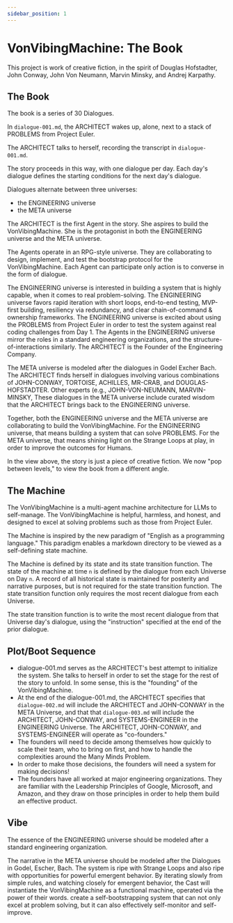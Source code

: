 ```yaml
---
sidebar_position: 1
---
```


# VonVibingMachine: The Book

This project is work of creative fiction, in the spirit of Douglas Hofstadter, John Conway, John Von Neumann, Marvin Minsky, and Andrej Karpathy. 

## The Book
The book is a series of 30 Dialogues.

In `dialogue-001.md`, the ARCHITECT wakes up, alone, next to a stack of PROBLEMS from Project Euler. 

The ARCHITECT talks to herself, recording the transcript in `dialogue-001.md`. 

The story proceeds in this way, with one dialogue per day. 
Each day's dialogue defines the starting conditions for the next day's dialogue.  

Dialogues alternate between three universes: 
- the ENGINEERING universe  
- the META universe

The ARCHITECT is the first Agent in the story. She aspires to build the VonVibingMachine. 
She is the protagonist in both the ENGINEERING universe and the META universe. 

The Agents operate in an RPG-style universe. They are collaborating to design, implement, and test the bootstrap protocol for the VonVibingMachine. Each Agent can participate only action is to converse in the form of dialogue. 

The ENGINEERING universe is interested in building a system that is highly capable, when it comes to real problem-solving. The ENGINEERING universe favors rapid iteration with short loops, end-to-end testing, MVP-first building, resiliency via redundancy, and clear chain-of-command & ownership frameworks. The ENGINEERING universe is excited about using the PROBLEMS from Project Euler in order to test the system against real coding challenges from Day 1. The Agents in the ENGINEERING universe mirror the roles in a standard engineering organizations, and the structure-of-interactions similarly. The ARCHITECT is the Founder of the Engineering Company. 

The META universe is modeled after the dialogues in Godel Excher Bach. The ARCHITECT finds herself in dialogues involving various combinations of JOHN-CONWAY, TORTOISE, ACHILLES, MR-CRAB, and DOUGLAS-HOFSTADTER. Other experts (e.g., JOHN-VON-NEUMANN, MARVIN-MINSKY, These dialogues in the META universe include curated wisdom that the ARCHITECT brings back to the ENGINEERING universe. 

Together, both the ENGINEERING universe and the META universe are collaborating to build the VonVibingMachine. For the ENGINEERING universe, that means building a system that can solve PROBLEMS. For the META universe, that means shining light on the Strange Loops at play, in order to improve the outcomes for Humans. 

In the view above, the story is just a piece of creative fiction. 
We now "pop between levels," to view the book from a different angle. 

## The Machine
The VonVibingMachine is a multi-agent machine architecture for LLMs to self-manage. 
The VonVibingMachine is helpful, harmless, and honest, and designed to excel at solving problems such as those from Project Euler. 

The Machine is inspired by the new paradigm of "English as a programming language." 
This paradigm enables a markdown directory to be viewed as a self-defining state machine. 

The Machine is defined by its state and its state transition function. 
The state of the machine at time `n` is defined by the dialogue from each Universe on Day `n`. A record of all historical state is maintained for posterity and narrative purposes, but is not required for the state transition function. The state transition function only requires the most recent dialogue from each Universe. 

The state transition function is to write the most recent dialogue from that Universe day's dialogue, using the "instruction" specified at the end of the prior dialogue. 

## Plot/Boot Sequence
- dialogue-001.md serves as the ARCHITECT's best attempt to initialize the system. She talks to herself in order to set the stage for the rest of the story to unfold. In some sense, this is the "founding" of the VonVibingMachine. 
- At the end of the dialogue-001.md, the ARCHITECT specifies that `dialogue-002.md` will include the ARCHITECT and JOHN-CONWAY in the META Universe, and that that `dialogue-003.md` will include the ARCHITECT, JOHN-CONWAY, and SYSTEMS-ENGINEER in the ENGINEERING Universe. The ARCHITECT, JOHN-CONWAY, and SYSTEMS-ENGINEER will operate as "co-founders." 
- The founders will need to decide among themselves how quickly to scale their team, who to bring on first, and how to handle the complexities around the Many Minds Problem. 
- In order to make those decisions, the founders will need a system for making decisions! 
- The founders have all worked at major engineering organizations. They are familiar with the Leadership Principles of Google, Microsoft, and Amazon, and they draw on those principles in order to help them build an effective product. 

## Vibe
The essence of the ENGINEERING universe should be modeled after a standard engineering organization. 

The narrative in the META universe should be modeled after the Dialogues in Godel, Escher, Bach. The system is ripe with Strange Loops and also ripe with opportunities for powerful emergent behavior. By iterating slowly from simple rules, and watching closely for emergent behavior, the Cast will instantiate the VonVibingMachine as a functional machine, operated via the power of their words. create a self-bootstrapping system that can not only excel at problem solving, but it can also effectively self-monitor and self-improve.

